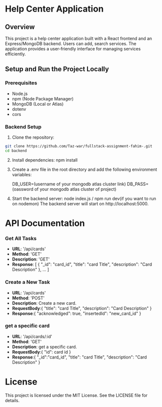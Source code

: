 # Help Center Application

## Overview

This project is a help center application built with a React frontend and an Express/MongoDB backend. Users can add, search services. The application provides a user-friendly interface for managing services efficiently.

## Setup and Run the Project Locally

### Prerequisites

- Node.js
- npm (Node Package Manager)
- MongoDB (Local or Atlas)
- dotenv
- cors

### Backend Setup

1. Clone the repository:

```sh
git clone https://github.com/Taz-war/fullstack-assignment-fahim-.git
cd backend
```
2. Install dependencies:
    npm install

3. Create a .env file in the root directory and add the following environment variables:

    DB_USER=(username of your mongodb atlas cluster link)
    DB_PASS=(oassword of your mongodb atlas cluster of project)

4. Start the backend server:
    node index.js / npm run dev(if you want to run on nodemon)
The backend server will start on http://localhost:5000.


# API Documentation

### Get All Tasks
- **URL**: '/api/cards'
- **Method**: 'GET'
- **Description**: 'GET'
- **Response**: [
  {
    "_id": "card_id",
    "title": "card Title",
    "description": "Card Description"
  },
  ...
]

### Create a New Task

- **URL**: '/api/cards'
- **Method**: 'POST'
- **Description**:  Create a new card.
- **RequestBody**:{
  "title": "card Title",
  "description": "Card Description"
}
- **Response**:{
  "acknowledged": true,
  "insertedId": "new_card_id"
}

### get a specific card

- **URL**: '/api/cards/:id'
- **Method**: 'GET'
- **Description**:  get a specific card.
- **RequestBody**:{
  "id": card id
}
- **Response**:{
  "_id":"card_id",
  "title": "card Title",
  "description": "Card Description"
}

# License

This project is licensed under the MIT License. See the LICENSE file for details.